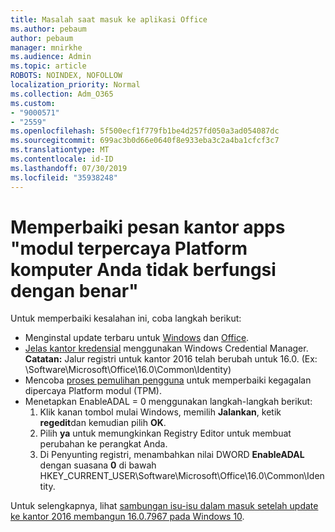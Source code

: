 ```yaml
---
title: Masalah saat masuk ke aplikasi Office
ms.author: pebaum
author: pebaum
manager: mnirkhe
ms.audience: Admin
ms.topic: article
ROBOTS: NOINDEX, NOFOLLOW
localization_priority: Normal
ms.collection: Adm_O365
ms.custom:
- "9000571"
- "2559"
ms.openlocfilehash: 5f500ecf1f779fb1be4d257fd050a3ad054087dc
ms.sourcegitcommit: 699ac3b0d66e0640f8e933eba3c2a4ba1cfcf3c7
ms.translationtype: MT
ms.contentlocale: id-ID
ms.lasthandoff: 07/30/2019
ms.locfileid: "35938248"
---
```

# <a name="fixing-the-office-apps-your-computers-trusted-platform-module-is-not-functioning-properly-message"></a>Memperbaiki pesan kantor apps "modul terpercaya Platform komputer Anda tidak berfungsi dengan benar"

Untuk memperbaiki kesalahan ini, coba langkah berikut:

- Menginstal update terbaru untuk [Windows](https://support.microsoft.com/help/4027667/windows-10-update) dan [Office](https://support.office.com/article/update-office-and-your-computer-with-microsoft-update-2ab296f3-7f03-43a2-8e50-46de917611c5).
- [Jelas kantor kredensial](https://docs.microsoft.com/eoffice/troubleshoot/error-messages/another-account-already-signed-in#step-3-clear-cached-credentials-on-the-computer) menggunakan Windows Credential Manager.<br/>
    **Catatan:** Jalur registri untuk kantor 2016 telah berubah untuk 16.0. (Ex: \Software\Microsoft\Office\16.0\Common\Identity\)
- Mencoba [proses pemulihan pengguna](https://docs.microsoft.com/office365/troubleshoot/administration/connection-issue-when-sign-in-office-2016#symptom-2) untuk memperbaiki kegagalan dipercaya Platform modul (TPM).
- Menetapkan EnableADAL = 0 menggunakan langkah-langkah berikut:  
    1. Klik kanan tombol mulai Windows, memilih **Jalankan**, ketik **regedit**dan kemudian pilih **OK**.
    2. Pilih **ya** untuk memungkinkan Registry Editor untuk membuat perubahan ke perangkat Anda.
    3. Di Penyunting registri, menambahkan nilai DWORD **EnableADAL** dengan suasana **0** di bawah HKEY_CURRENT_USER\Software\Microsoft\Office\16.0\Common\Identity.

Untuk selengkapnya, lihat [sambungan isu-isu dalam masuk setelah update ke kantor 2016 membangun 16.0.7967 pada Windows 10](https://docs.microsoft.com/office365/troubleshoot/administration/connection-issue-when-sign-in-office-2016).